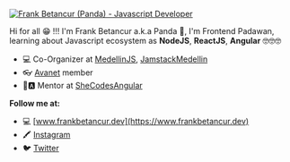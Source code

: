 [![Frank Betancur (Panda) - Javascript Developer](https://res.cloudinary.com/panda2me/image/upload/v1594420854/WALLPAPER-PANDA-MERAKI_vw8bs2.png)](https://www.frankbetancur.dev)

Hi for all 😁 !!! I'm Frank Betancur a.k.a Panda 🐼, I'm Frontend Padawan, learning about Javascript ecosystem as **NodeJS**, **ReactJS**, **Angular** 🤓🤓🤓

* 💻  Co-Organizer at [MedellinJS](https://medellinjs.org/), [JamstackMedellin](https://www.meetup.com/es-ES/JAMstack-Medellin/?_locale=es-ES)
* 👓  [Avanet](https://avanet.org/) member
* 👩🅰️  Mentor at [SheCodesAngular](https://twitter.com/SheCodesAngular)

**Follow me at:**

* 💻  [www.frankbetancur.dev](https://www.frankbetancur.dev)
* 🖍️  [Instagram](https://www.instagram.com/elpanda2me/)
* 🐦  [Twitter](https://twitter.com/KranK2Me)
